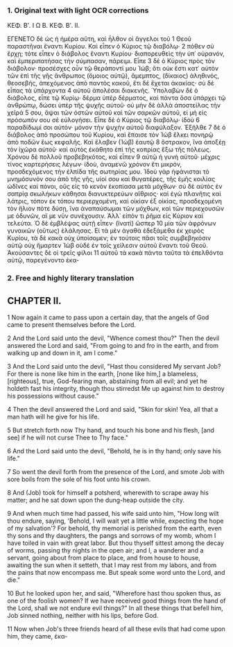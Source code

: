 ### 1. Original text with light OCR corrections

ΚΕΦ. Βʹ. Ι Ω Β.
ΚΕΦ. Βʹ. ΙΙ.

ΕΓΕΝΕΤΟ δὲ ὡς ἡ ἡμέρα αὕτη, καὶ ἦλθον οἱ ἄγγελοι τοῦ 1
Θεοῦ παραστῆναι ἔναντι Κυρίου. Καὶ εἶπεν ὁ Κύριος τῷ διαβόλῳ· 2
πόθεν σὺ ἔρχῃ; τότε εἶπεν ὁ διάβολος ἔναντι Κυρίου· διαπορευθεὶς
τὴν ὑπ᾽ οὐρανόν, καὶ ἐμπεριπατήσας τὴν σύμπασαν, πάρειμι. Εἶπε 3
δὲ ὁ Κύριος πρὸς τὸν διάβολον· προσέσχες οὖν τῷ θεράποντί μου
Ἰώβ; ὅτι οὐκ ἔστι κατ᾽ αὐτὸν τῶν ἐπὶ τῆς γῆς ἄνθρωπος (ὅμοιος
αὐτῷ), ἄμεμπτος, (δίκαιος) ἀληθινός, θεοσεβής, ἀπεχόμενος ἀπὸ
παντὸς κακοῦ, ἔτι δὲ ἔχεται ἀκακίας· σὺ δὲ εἶπας τὰ ὑπάρχοντα 4
αὐτοῦ ἀπολέσαι διακενῆς. Ὑπολαβὼν δὲ ὁ διάβολος, εἶπε τῷ Κυρίῳ·
δέρμα ὑπὲρ δέρματος, καὶ πάντα ὅσα ὑπάρχει τῷ ἀνθρώπῳ,
δώσει ὑπὲρ τῆς ψυχῆς αὐτοῦ· οὐ μὴν δὲ ἀλλὰ ἀποστείλας τὴν χεῖρά 5
σου, ἅψαι τῶν ὀστῶν αὐτοῦ καὶ τῶν σαρκῶν αὐτοῦ, εἰ μὴ εἰς
πρόσωπόν σου σὲ εὐλογήσει. Εἶπε δὲ ὁ Κύριος τῷ διαβόλῳ· ἰδοὺ 6
παραδίδωμί σοι αὐτόν· μόνον τὴν ψυχὴν αὐτοῦ διαφύλαξον. Ἐξῆλθε 7
δὲ ὁ διάβολος ἀπὸ προσώπου τοῦ Κυρίου, καὶ ἔπαισε τὸν Ἰὼβ
ἕλκει πονηρῷ ἀπὸ ποδῶν ἕως κεφαλῆς. Καὶ ἔλαβεν (Ἰὼβ) ἑαυτῷ 8
ὄστρακον, ἵνα ἀποξέῃ τὸν ἰχῶρα αὐτοῦ· καὶ αὐτὸς ἐκάθητο ἐπὶ τῆς
κοπρίας ἔξω τῆς πόλεως. Χρόνου δὲ πολλοῦ προβεβηκότος, καὶ εἶπεν 9
αὐτῷ ἡ γυνὴ αὐτοῦ· μέχρις τίνος καρτερήσεις λέγων· ἰδοὺ,
ἀναμενῶ χρόνον ἔτι μικρόν, προσδεχόμενος τὴν ἐλπίδα τῆς σωτηρίας
μου. Ἰδοὺ γὰρ ἠφάνισται τὸ μνημόσυνόν σου ἀπὸ τῆς γῆς,
υἱοί σου καὶ θυγατέρες, τῆς ἐμῆς κοιλίας ὠδῖνες καὶ πόνοι, οὓς εἰς
τὸ κενὸν ἐκοπίασα μετὰ μόχθων· σὺ δὲ αὐτὸς ἐν σαπρίᾳ σκωλήκων
κάθησαι διανυκτερεύων αἴθριος· καὶ ἐγὼ πλανῆτις καὶ λάτρις, τόπον
ἐκ τόπου περιερχομένη, καὶ οἰκίαν ἐξ οἰκίας, προσδεχομένη
τὸν ἥλιον πότε δύσῃ, ἵνα ἀναπαύσωμαι τῶν μόχθων, καὶ τῶν περιεχουσῶν
με ὀδυνῶν, αἵ με νῦν συνέχουσιν. Ἀλλ᾽ εἰπόν τι ῥῆμα εἰς
Κύριον καὶ τελεύτα. Ὁ δὲ ἐμβλέψας αὐτῇ εἶπεν· (ἵνατί) ὥσπερ 10
μία τῶν ἀφρόνων γυναικῶν (οὕτως) ἐλάλησας. Εἰ τὰ μὲν ἀγαθὰ
ἐδεξάμεθα ἐκ χειρὸς Κυρίου, τὰ δὲ κακὰ οὐχ ὑποίσομεν; ἐν τούτοις
πᾶσι τοῖς συμβεβηκόσιν αὐτῷ οὐχ ἥμαρτεν Ἰὼβ οὐδὲ ἐν τοῖς
χείλεσιν αὐτοῦ ἔναντι τοῦ Θεοῦ. Ἀκούσαντες δὲ οἱ τρεῖς φίλοι 11
αὐτοῦ τὰ κακὰ πάντα ταῦτα τὰ ἐπελθόντα αὐτῷ, παρεγένοντο ἑκα-

### 2. Free and highly literary translation

## CHAPTER II.

1 Now again it came to pass upon a certain day, that the angels of God
    came to present themselves before the Lord.

2 And the Lord said unto the devil, "Whence comest thou?" Then the
    devil answered the Lord and said, "From going to and fro in the earth,
    and from walking up and down in it, am I come."

3 And the Lord said unto the devil, "Hast thou considered My servant Job?
    For there is none like him in the earth, [none like him,] a blameless,
    [righteous], true, God-fearing man, abstaining from all evil; and yet
    he holdeth fast his integrity, though thou stirredst Me up against him
    to destroy his possessions without cause."

4 Then the devil answered the Lord and said, "Skin for skin! Yea, all that
    a man hath will he give for his life.

5 But stretch forth now Thy hand, and touch his bone and his flesh, [and
    see] if he will not curse Thee to Thy face."

6 And the Lord said unto the devil, "Behold, he is in thy hand; only save
    his life."

7 So went the devil forth from the presence of the Lord, and smote Job with
    sore boils from the sole of his foot unto his crown.

8 And (Job) took for himself a potsherd, wherewith to scrape away his
    matter; and he sat down upon the dung-heap outside the city.

9 And when much time had passed, his wife said unto him, "How long wilt
    thou endure, saying, 'Behold, I will wait yet a little while, expecting
    the hope of my salvation'? For behold, thy memorial is perished from the
    earth, even thy sons and thy daughters, the pangs and sorrows of my
    womb, whom I have toiled in vain with great labor. But thou thyself
    sittest among the decay of worms, passing thy nights in the open air;
    and I, a wanderer and a servant, going about from place to place, and
    from house to house, awaiting the sun when it setteth, that I may rest
    from my labors, and from the pains that now encompass me. But speak
    some word unto the Lord, and die."

10 But he looked upon her, and said, "Wherefore hast thou spoken thus, as
    one of the foolish women? If we have received good things from the hand
    of the Lord, shall we not endure evil things?" In all these things that
    befell him, Job sinned nothing, neither with his lips, before God.

11 Now when Job's three friends heard of all these evils that had come upon
    him, they came, ἑκα-